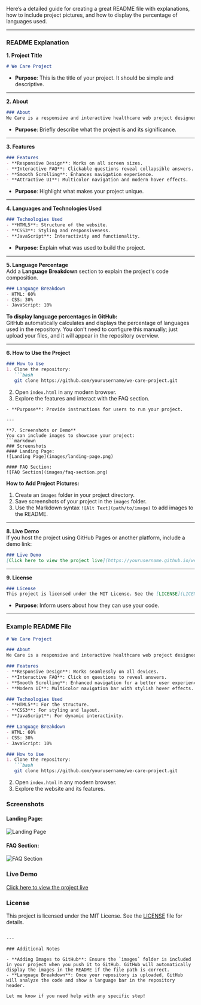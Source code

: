 Here’s a detailed guide for creating a great README file with explanations, how to include project pictures, and how to display the percentage of languages used.

---

### **README Explanation**

**1. Project Title**  
```markdown
# We Care Project
```
- **Purpose**: This is the title of your project. It should be simple and descriptive.

---

**2. About**  
```markdown
### About
We Care is a responsive and interactive healthcare web project designed for healthcare services. This project focuses on delivering a user-friendly interface with modern features to enhance user experience.
```
- **Purpose**: Briefly describe what the project is and its significance.

---

**3. Features**  
```markdown
### Features
- **Responsive Design**: Works on all screen sizes.
- **Interactive FAQ**: Clickable questions reveal collapsible answers.
- **Smooth Scrolling**: Enhances navigation experience.
- **Attractive UI**: Multicolor navigation and modern hover effects.
```
- **Purpose**: Highlight what makes your project unique.

---

**4. Languages and Technologies Used**  
```markdown
### Technologies Used
- **HTML5**: Structure of the website.
- **CSS3**: Styling and responsiveness.
- **JavaScript**: Interactivity and functionality.
```
- **Purpose**: Explain what was used to build the project.

---

**5. Language Percentage**  
Add a **Language Breakdown** section to explain the project's code composition.  
```markdown
### Language Breakdown
- HTML: 60%
- CSS: 30%
- JavaScript: 10%
```

**To display language percentages in GitHub:**  
GitHub automatically calculates and displays the percentage of languages used in the repository. You don't need to configure this manually; just upload your files, and it will appear in the repository overview.

---

**6. How to Use the Project**  
```markdown
### How to Use
1. Clone the repository:
   ```bash
   git clone https://github.com/yourusername/we-care-project.git
   ```
2. Open `index.html` in any modern browser.
3. Explore the features and interact with the FAQ section.
```
- **Purpose**: Provide instructions for users to run your project.

---

**7. Screenshots or Demo**  
You can include images to showcase your project:  
```markdown
### Screenshots
#### Landing Page:
![Landing Page](images/landing-page.png)

#### FAQ Section:
![FAQ Section](images/faq-section.png)
```

**How to Add Project Pictures:**
1. Create an `images` folder in your project directory.
2. Save screenshots of your project in the `images` folder.
3. Use the Markdown syntax `![Alt Text](path/to/image)` to add images to the README.

---

**8. Live Demo**  
If you host the project using GitHub Pages or another platform, include a demo link:  
```markdown
### Live Demo
[Click here to view the project live](https://yourusername.github.io/we-care-project/)
```

---

**9. License**  
```markdown
### License
This project is licensed under the MIT License. See the [LICENSE](LICENSE) file for details.
```
- **Purpose**: Inform users about how they can use your code.

---

### **Example README File**

```markdown
# We Care Project

### About
We Care is a responsive and interactive healthcare web project designed to provide a user-friendly interface for healthcare services. It offers features like smooth navigation, modern design, and interactive FAQs.

### Features
- **Responsive Design**: Works seamlessly on all devices.
- **Interactive FAQ**: Click on questions to reveal answers.
- **Smooth Scrolling**: Enhanced navigation for a better user experience.
- **Modern UI**: Multicolor navigation bar with stylish hover effects.

### Technologies Used
- **HTML5**: For the structure.
- **CSS3**: For styling and layout.
- **JavaScript**: For dynamic interactivity.

### Language Breakdown
- HTML: 60%
- CSS: 30%
- JavaScript: 10%

### How to Use
1. Clone the repository:
   ```bash
   git clone https://github.com/yourusername/we-care-project.git
   ```
2. Open `index.html` in any modern browser.
3. Explore the website and its features.

### Screenshots
#### Landing Page:
![Landing Page](images/landing-page.png)

#### FAQ Section:
![FAQ Section](images/faq-section.png)

### Live Demo
[Click here to view the project live](https://yourusername.github.io/we-care-project/)

### License
This project is licensed under the MIT License. See the [LICENSE](LICENSE) file for details.
```

---

### Additional Notes

- **Adding Images to GitHub**: Ensure the `images` folder is included in your project when you push it to GitHub. GitHub will automatically display the images in the README if the file path is correct.
- **Language Breakdown**: Once your repository is uploaded, GitHub will analyze the code and show a language bar in the repository header.

Let me know if you need help with any specific step!
